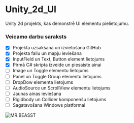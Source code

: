 # Unity_2d_UI
Unity 2d projekts, kas demonstrē UI elementu pielietojumu.
### Veicamo darbu saraksts
- [x] Projekta uzsākšana un izvietošana GitHub
- [x] Projekta failu un mapju ieviešana
- [x] InputField un Text, Button element lietojums
- [x] Pirmā C# skripta izveide un piesaiste ainai
- [ ] Image un Toggle elementu lietojums
- [ ] Panel un Toggle Group elementu lietojums
- [ ] DropDow elementa lietojums
- [ ] AudioSource un ScrollView elementu lietojums
- [ ] Jaunas ainas ieviešana
- [ ] Rigidbody un Collider komponenšu lietojums
- [ ] Sagatavošana Windows platformai

![MR.BEASST](https://static.wikia.nocookie.net/mrbean/images/c/c1/Teddy_and_Mr_Bean.png/revision/latest/scale-to-width-down/250?cb=20231102031035)
